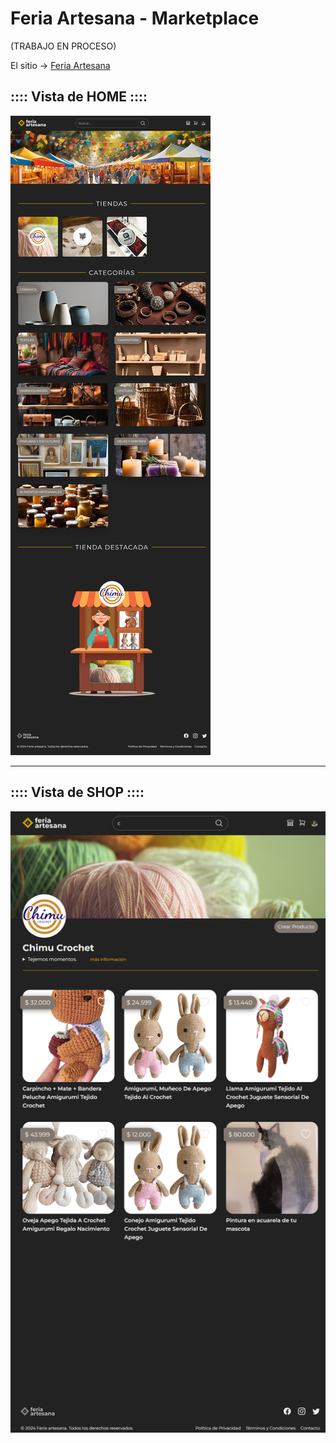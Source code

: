 # Feria Artesana - Marketplace
(TRABAJO EN PROCESO)

El sitio -> [Feria Artesana]( https://c21-05-ft-node-react-mirror-frontend-64qbwssi2-muyvisual.vercel.app/)

## :::: Vista de HOME ::::

![alt text](docs/home.png)



---

## :::: Vista de SHOP ::::

![alt text](docs/shop.png)

